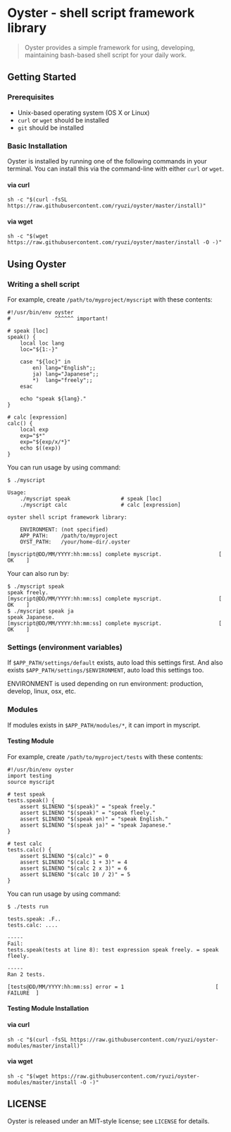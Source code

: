# Oyster - shell script framework library

> Oyster provides a simple framework for using, developing, maintaining bash-based shell script for your daily work.


## Getting Started

### Prerequisites

* Unix-based operating system (OS X or Linux)
* `curl` or `wget` should be installed
* `git` should be installed

### Basic Installation

Oyster is installed by running one of the following commands in your terminal. You can install this via the command-line with either `curl` or `wget`.

#### via curl

```shell
sh -c "$(curl -fsSL https://raw.githubusercontent.com/ryuzi/oyster/master/install)"
```

#### via wget

```shell
sh -c "$(wget https://raw.githubusercontent.com/ryuzi/oyster/master/install -O -)"
```

## Using Oyster

### Writing a shell script

For example, create `/path/to/myproject/myscript` with these contents:

```
#!/usr/bin/env oyster
#              ^^^^^^ important!

# speak [loc]
speak() {
    local loc lang
    loc="${1:-}"

    case "${loc}" in
        en) lang="English";;
        ja) lang="Japanese";;
        *)  lang="freely";;
    esac

    echo "speak ${lang}."
}

# calc [expression]
calc() {
    local exp
    exp="$*"
    exp="${exp/x/*}"
    echo $((exp))
}
```

You can run usage by using command:

```
$ ./myscript

Usage:
    ./myscript speak                # speak [loc]
    ./myscript calc                 # calc [expression]

oyster shell script framework library:

    ENVIRONMENT: (not specified)
    APP_PATH:    /path/to/myproject
    OYST_PATH:   /your/home-dir/.oyster

[myscript@DD/MM/YYYY:hh:mm:ss] complete myscript.                  [    OK    ]

```

Your can also run by:

```
$ ./myscript speak
speak freely.
[myscript@DD/MM/YYYY:hh:mm:ss] complete myscript.                  [    OK    ]
$ ./myscript speak ja
speak Japanese.
[myscript@DD/MM/YYYY:hh:mm:ss] complete myscript.                  [    OK    ]
```

### Settings (environment variables)

If `$APP_PATH/settings/default` exists, auto load this settings first.
And also exists `$APP_PATH/settings/$ENVIRONMENT`, auto load this settings too. 

ENVIRONMENT is used depending on run environment: production, develop, linux, osx, etc.

### Modules

If modules exists in `$APP_PATH/modules/*`, it can import in myscript.

#### Testing Module

For example, create `/path/to/myproject/tests` with these contents:

```
#!/usr/bin/env oyster
import testing
source myscript

# test speak
tests.speak() {
    assert $LINENO "$(speak)" = "speak freely."
    assert $LINENO "$(speak)" = "speak fleely."
    assert $LINENO "$(speak en)" = "speak English."
    assert $LINENO "$(speak ja)" = "speak Japanese."
}

# test calc
tests.calc() {
	assert $LINENO "$(calc)" = 0
	assert $LINENO "$(calc 1 + 3)" = 4
	assert $LINENO "$(calc 2 x 3)" = 6
	assert $LINENO "$(calc 10 / 2)" = 5
}
```

You can run usage by using command:

```
$ ./tests run

tests.speak: .F..
tests.calc: ....

-----
Fail:
tests.speak(tests at line 8): test expression speak freely. = speak fleely.

-----
Ran 2 tests.

[tests@DD/MM/YYYY:hh:mm:ss] error = 1                             [ FAILURE  ]

```

#### Testing Module Installation

#### via curl

```shell
sh -c "$(curl -fsSL https://raw.githubusercontent.com/ryuzi/oyster-modules/master/install)"
```

#### via wget

```shell
sh -c "$(wget https://raw.githubusercontent.com/ryuzi/oyster-modules/master/install -O -)"
```

## LICENSE

Oyster is released under an MIT-style license; see `LICENSE` for details.
